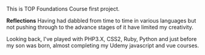 This is TOP Foundations Course first project. 

**Reflections**
Having had dabbled from time to time in various languages but not pushing through to the advance stages of it have limited my creativity. 

Looking back, I've played with PHP3.X, CSS2, Ruby, Python and just before my son was born, almost completing my Udemy javascript and vue courses. 



